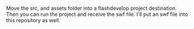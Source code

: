 Move the src, and assets folder into a flashdevelop project destination. Then you can run the project and receive the swf file. I'll put an swf file into this repository as well.